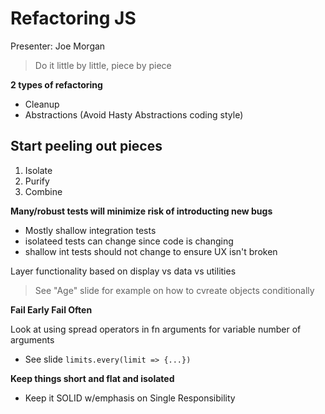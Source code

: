 # Refactoring JS

Presenter: Joe Morgan

> Do it little by little, piece by piece

**2 types of refactoring**

- Cleanup
- Abstractions (Avoid Hasty Abstractions coding style)

## Start peeling out pieces

1. Isolate
2. Purify
3. Combine

**Many/robust tests will minimize risk of introducting new bugs**

- Mostly shallow integration tests
- isolateed tests can change since code is changing
- shallow int tests should not change to ensure UX isn't broken

Layer functionality based on display vs data vs utilities

> See "Age" slide for example on how to cvreate objects conditionally

**Fail Early Fail Often**

Look at using spread operators in fn arguments for variable number of arguments

- See slide `limits.every(limit => {...})`

**Keep things short and flat and isolated**

- Keep it SOLID w/emphasis on Single Responsibility
